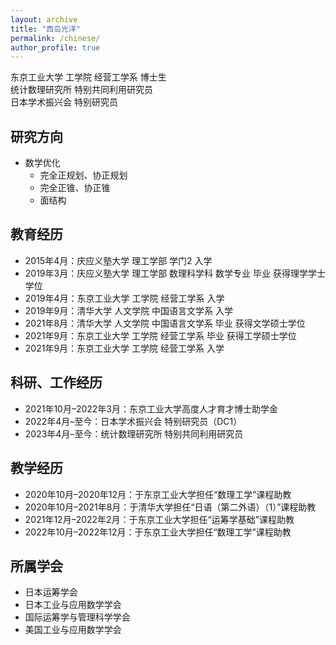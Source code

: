```yaml
---
layout: archive
title: "西岛光洋"
permalink: /chinese/
author_profile: true
---
```

东京工业大学 工学院 经营工学系 博士生<br>
统计数理研究所 特别共同利用研究员<br>
日本学术振兴会 特别研究员<br>

## 研究方向
- 数学优化
  - 完全正规划、协正规划
  - 完全正锥、协正锥
  - 面结构

## 教育经历
- 2015年4月：庆应义塾大学 理工学部 学门2 入学
- 2019年3月：庆应义塾大学 理工学部 数理科学科 数学专业 毕业 获得理学学士学位
- 2019年4月：东京工业大学 工学院 经营工学系 入学
- 2019年9月：清华大学 人文学院 中国语言文学系 入学
- 2021年8月：清华大学 人文学院 中国语言文学系 毕业 获得文学硕士学位
- 2021年9月：东京工业大学 工学院 经营工学系 毕业 获得工学硕士学位
- 2021年9月：东京工业大学 工学院 经营工学系 入学

## 科研、工作经历
- 2021年10月–2022年3月：东京工业大学高度人才育才博士助学金
- 2022年4月–至今：日本学术振兴会 特别研究员（DC1）
- 2023年4月–至今：统计数理研究所 特别共同利用研究员

## 教学经历
- 2020年10月–2020年12月：于东京工业大学担任“数理工学”课程助教
- 2020年10月–2021年8月：于清华大学担任“日语（第二外语）（1）”课程助教
- 2021年12月–2022年2月：于东京工业大学担任“运筹学基础”课程助教
- 2022年10月–2022年12月：于东京工业大学担任“数理工学”课程助教

## 所属学会
- 日本运筹学会
- 日本工业与应用数学学会
- 国际运筹学与管理科学学会
- 美国工业与应用数学学会

